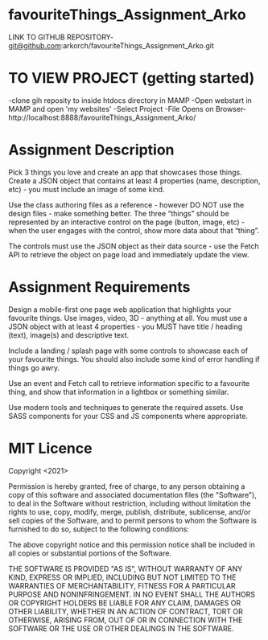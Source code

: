 # favouriteThings_Assignment_Arko
LINK TO GITHUB REPOSITORY-
git@github.com:arkorch/favouriteThings_Assignment_Arko.git

# TO VIEW PROJECT (getting started)
-clone gih reposity to inside htdocs directory in MAMP
-Open webstart in MAMP and open 'my websites'
-Select Project 
-File Opens on Browser-  http://localhost:8888/favouriteThings_Assignment_Arko/ 

# Assignment Description

Pick 3 things you love and create an app that showcases those things. Create a JSON object that contains at least 4 properties (name, description, etc) - you must include an image of some kind.

Use the class authoring files as a reference - however DO NOT use the design files - make something better. The three “things” should be represented by an interactive control on the page (button, image, etc) - when the user engages with the control, show more data about that “thing”.

The controls must use the JSON object as their data source - use the Fetch API to retrieve the object on page load and immediately update the view.

# Assignment Requirements

Design a mobile-first one page web application that highlights your favourite things. Use images, video, 3D - anything at all. You must use a JSON object with at least 4 properties - you MUST have title / heading (text), image(s) and descriptive text.

Include a landing / splash page with some controls to showcase each of your favourite things. You should also include some kind of error handling if things go awry.

Use an event and Fetch call to retrieve information specific to a favourite thing, and show that information in a lightbox or something similar.

Use modern tools and techniques to generate the required assets. Use SASS components for your CSS and JS components where appropriate.

# MIT Licence
Copyright <2021> <Arko Roychowdhury>

Permission is hereby granted, free of charge, to any person obtaining a copy of this software and associated documentation files (the "Software"), to deal in the Software without restriction, including without limitation the rights to use, copy, modify, merge, publish, distribute, sublicense, and/or sell copies of the Software, and to permit persons to whom the Software is furnished to do so, subject to the following conditions:

The above copyright notice and this permission notice shall be included in all copies or substantial portions of the Software.

THE SOFTWARE IS PROVIDED "AS IS", WITHOUT WARRANTY OF ANY KIND, EXPRESS OR IMPLIED, INCLUDING BUT NOT LIMITED TO THE WARRANTIES OF MERCHANTABILITY, FITNESS FOR A PARTICULAR PURPOSE AND NONINFRINGEMENT. IN NO EVENT SHALL THE AUTHORS OR COPYRIGHT HOLDERS BE LIABLE FOR ANY CLAIM, DAMAGES OR OTHER LIABILITY, WHETHER IN AN ACTION OF CONTRACT, TORT OR OTHERWISE, ARISING FROM, OUT OF OR IN CONNECTION WITH THE SOFTWARE OR THE USE OR OTHER DEALINGS IN THE SOFTWARE.